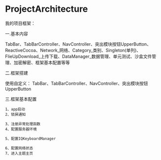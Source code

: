 # ProjectArchitecture

我的项目框架：

一.基本内容
    
TabBar、TabBarController、NavController、突出模块按钮UpperButton、ReactiveCocoa、Network_网络、Category_类别、Singleton(单列)、FlieUpDownload_上传下载、DataManager_数据管理、单元测试、沙盒文件管理、加密解密、框架基本配置等等


二.框架搭建
    
  使用自定义： TabBar、TabBarController、NavController、突出模块按钮UpperButton


三.框架基本配置

    1、app启动 
    2、锁屏通知 
   
    3、注册异常处理函数 
    4、配置服务器环境 
   
    5、配置IQKeyboardManager 
   
    6、配置网络状态 
    7、进入主题主页 
